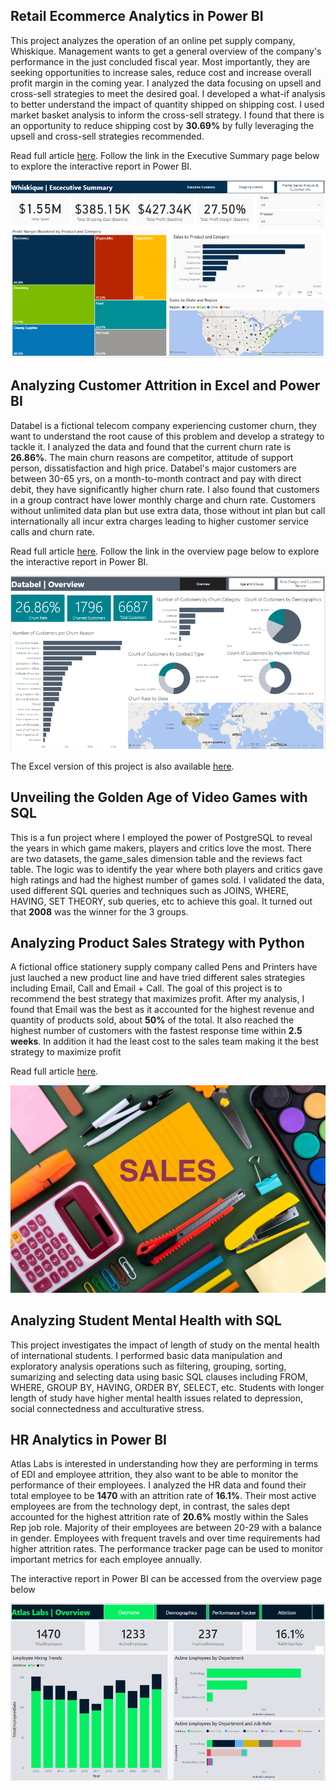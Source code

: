 ## Retail Ecommerce Analytics in Power BI

This project analyzes the operation of an online pet supply company, Whiskique.
Management wants to get a general overview of the company's performance in the 
just concluded fiscal year. Most importantly, they are seeking opportunities to
increase sales, reduce cost and increase overall profit margin in the coming year.
I analyzed the data focusing on upsell and cross-sell strategies to meet the desired 
goal. I developed a what-if analysis to better understand the impact of quantity 
shipped on shipping cost. I used market basket analysis to inform the cross-sell strategy. I found that there is an opportunity to reduce shipping cost by **30.69%** by 
fully leveraging the upsell and cross-sell strategies recommended.

Read full article [here](https://medium.com/@yusufolonade/retail-ecommerce-analytics-in-power-bi-7d1ba0ebb003). Follow the link in the Executive Summary page below to explore the interactive report in Power BI.

[![](Retail_Ecommerce_Analytics_PowerBI/executive_summary.PNG)](https://app.powerbi.com/view?r=eyJrIjoiZmE1ODI4MmItNGQ0NC00MzIyLThiYjEtZWE2YmE0Y2ZhYTgzIiwidCI6ImViNmY1ODUzLTZhODUtNDRjZC1hNGJiLTM3YzhiYjEzOWJjYyJ9)


## Analyzing Customer Attrition in Excel and Power BI

Databel is a fictional telecom company experiencing customer churn, they
want to understand the root cause of this problem and develop a strategy 
to tackle it. I analyzed the data and found that the current churn rate is
**26.86%**. The main churn reasons are competitor, attitude of support person, 
dissatisfaction and high price. Databel's major customers are between 30-65 yrs, 
on a month-to-month contract and pay with direct debit, they have significantly 
higher churn rate. I also found that customers in a group contract have lower 
monthly charge and churn rate. Customers without unlimited data plan but use 
extra data, those without int plan but call internationally all incur extra charges 
leading to higher customer service calls and churn rate. 

Read full article [here](https://medium.com/@yusufolonade/analyzing-customer-attrition-in-excel-and-power-bi-151cf475694f). Follow the link in the overview page below to explore the interactive report in Power BI.

[![](Customer_Churn_Excel_PowerBI/overview_page.PNG)](https://app.powerbi.com/view?r=eyJrIjoiNDQ0MDAzZTctY2E1ZC00MjdhLWEyMDEtMjVjMDE2ZGVjNGZiIiwidCI6ImViNmY1ODUzLTZhODUtNDRjZC1hNGJiLTM3YzhiYjEzOWJjYyJ9)

The Excel version of this project is also available [here](https://github.com/Yusuf-Olonade/DataAnalytics_Projects/blob/main/Customer_Churn_Excel_PowerBI/customer_churn.xlsx).


## Unveiling the Golden Age of Video Games with SQL

This is a fun project where I employed the power of PostgreSQL to reveal the years in 
which game makers, players and critics love the most. There are two datasets, the game_sales 
dimension table and the reviews fact table. The logic was to identify the year where both 
players and critics gave high ratings and had the highest number of games sold. I validated 
the data, used different SQL queries and techniques such as JOINS, WHERE, HAVING, SET THEORY, 
sub queries, etc to achieve this goal. It turned out that **2008** was the winner for the 3 groups.


## Analyzing Product Sales Strategy with Python

A fictional office stationery supply company called Pens and Printers
have just lauched a new product line and have tried different sales strategies
including Email, Call and Email + Call. The goal of this project is to recommend the best strategy that maximizes profit. After my analysis, I found that Email
was the best as it accounted for the highest revenue and quantity of products sold,
about **50%** of the total. It also reached the highest number of customers with 
the fastest response time within **2.5 weeks**. In addition it had the least cost to 
the sales team making it the best strategy to maximize profit

Read full article [here](https://app.datacamp.com/workspace/w/c55bc135-4d23-4fc5-9d7f-c9c273112851/edit).

[![](Product_Sales_Python/sales.png)](https://app.datacamp.com/workspace/w/c55bc135-4d23-4fc5-9d7f-c9c273112851/edit)


## Analyzing Student Mental Health with SQL

This project investigates the impact of length of study on the mental health
of international students. I performed basic data manipulation and exploratory
analysis operations such as filtering, grouping, sorting, sumarizing and 
selecting data using basic SQL clauses including FROM, WHERE, GROUP BY, HAVING,
ORDER BY, SELECT, etc. Students with longer length of study have higher mental
health issues related to depression, social connectedness and acculturative stress.


## HR Analytics in Power BI

Atlas Labs is interested in understanding how they are performing in terms
of EDI and employee attrition, they also want to be able to monitor the 
performance of their employees. I analyzed the HR data and found their
total employee to be **1470** with an attrition rate of **16.1%**. Their most active
employees are from the technology dept, in contrast, the sales dept accounted
for the highest attrition rate of **20.6%** mostly within the Sales Rep job role. 
Majority of their employees are between 20-29 with a balance in gender. 
Employees with frequent travels and over time requirements had higher attrition 
rates. The performance tracker page can be used to monitor important metrics for each 
employee annually.

The interactive report in Power BI can be accessed from the overview page below

[![](HR_Analytics_PowerBI/overview_page.PNG)](https://app.powerbi.com/view?r=eyJrIjoiYTdjODc1NjYtMzc1Ni00OTczLWE4MjgtNTU2YzIwMGRjYjYwIiwidCI6ImViNmY1ODUzLTZhODUtNDRjZC1hNGJiLTM3YzhiYjEzOWJjYyJ9)



 


